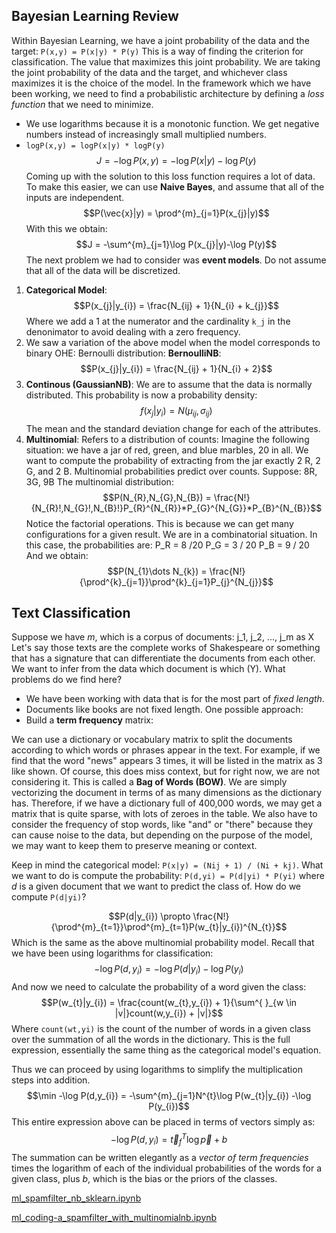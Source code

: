 ## Bayesian Learning Review 
Within Bayesian Learning, we have a joint probability of the data and the target:
`P(x,y) = P(x|y) * P(y)`
This is a way of finding the criterion for classification. The value that maximizes this joint probability. We are taking the joint probability of the data and the target, and whichever class maximizes it is the choice of the model. 
In the framework which we have been working, we need to find a probabilistic architecture by defining a *loss function* that we need to minimize. 
- We use logarithms because it is a monotonic function. We get negative numbers instead of increasingly small multiplied numbers. 
- `logP(x,y) = logP(x|y) * logP(y)`
$$J = -\log P(x,y) = -\log P(x|y)-\log P(y)$$
Coming up with the solution to this loss function requires a lot of data. To make this easier, we can use **Naive Bayes**, and assume that all of the inputs are independent. 
$$P(\vec{x}|y) = \prod^{m}_{j=1}P(x_{j}|y)$$
With this we obtain:
$$J = -\sum^{m}_{j=1}\log P(x_{j}|y)-\log P(y)$$
The next problem we had to consider was **event models**. Do not assume that all of the data will be discretized. 
1) **Categorical Model**: $$P(x_{j}|y_{i}) = \frac{N_{ij} + 1}{N_{i} + k_{j}}$$
   Where we add a 1 at the numerator and the cardinality `k_j` in the denonimator to avoid dealing with a zero frequency. 
2) We saw a variation of the above model when the model corresponds to binary OHE: Bernoulli distribution: **BernoulliNB**: $$P(x_{j}|y_{i}) = \frac{N_{ij} + 1}{N_{i} + 2}$$
3) **Continous (GaussianNB)**: We are to assume that the data is normally distributed. This probability is now a probability density: $$f(x_{j}|y_{i}) = N(\mu_{ij}, \sigma_{ij})$$
   The mean and the standard deviation change for each of the attributes. 
4) **Multinomial**: Refers to a distribution of counts: Imagine the following situation: we have a jar of red, green, and blue marbles, 20 in all. We want to compute the probability of extracting from the jar exactly 2 R, 2 G, and 2 B. Multinomial probabilities predict over counts. 
   Suppose: 8R, 3G, 9B
   The multinomial distribution: $$P(N_{R},N_{G},N_{B}) = \frac{N!}{N_{R}!,N_{G}!,N_{B}!}P_{R}^{N_{R}}*P_{G}^{N_{G}}*P_{B}^{N_{B}}$$
   Notice the factorial operations. This is because we can get many configurations for a given result. We are in a combinatorial situation. 
   In this case, the probabilities are:
   P_R = 8 /20
   P_G = 3 / 20
   P_B = 9 / 20
   And we obtain: $$P(N_{1}\dots N_{k}) = \frac{N!}{\prod^{k}_{j=1}}\prod^{k}_{j=1}P_{j}^{N_{j}}$$

## Text Classification 
Suppose we have *m*, which is a corpus of documents: j_1, j_2, ..., j_m as X
Let's say those texts are the complete works of Shakespeare or something that has a signature that can differentiate the documents from each other. 
We want to infer from the data which document is which (Y).
What problems do we find here?
- We have been working with data that is for the most part of *fixed length*. 
- Documents like books are not fixed length.
One possible approach: 
- Build a **term frequency** matrix:

We can use a dictionary or vocabulary matrix to split the documents according to which words or phrases appear in the text. For example, if we find that the word "news" appears 3 times, it will be listed in the matrix as 3 like shown. 
Of course, this does miss context, but for right now, we are not considering it. This is called a **Bag of Words (BOW)**. We are simply vectorizing the document in terms of as many dimensions as the dictionary has. Therefore, if we have a dictionary full of 400,000 words, we may get a matrix that is quite sparse, with lots of zeroes in the table. We also have to consider the frequency of stop words, like "and" or "there" because they can cause noise to the data, but depending on the purpose of the model, we may want to keep them to preserve meaning or context. 

Keep in mind the categorical model: `P(x|y) = (Nij + 1) / (Ni + kj)`.
What we want to do is compute the probability: `P(d,yi) = P(d|yi) * P(yi)`
where *d* is a given document that we want to predict the class of. How do we compute `P(d|yi)`?

$$P(d|y_{i}) \propto \frac{N!}{\prod^{m}_{t=1}}\prod^{m}_{t=1}P(w_{t}|y_{i})^{N_{t}}$$
Which is the same as the above multinomial probability model. 
Recall that we have been using logarithms for classification: 
$$-\log P(d, y_{i}) = -\log P(d|y_{i}) - \log P(y_{i})$$
And now we need to calculate the probability of a word given the class:
$$P(w_{t}|y_{i}) = \frac{count(w_{t},y_{i}) + 1}{\sum^{ }_{w \in |v|}count(w,y_{i}) + |v|}$$
Where `count(wt,yi)` is the count of the number of words in a given class over the summation of all the words in the dictionary. This is the full expression, essentially the same thing as the categorical model's equation. 

Thus we can proceed by using logarithms to simplify the multiplication steps into addition.
$$\min -\log P(d,y_{i}) = -\sum^{m}_{j=1}N^{t}\log P(w_{t}|y_{i}) -\log P(y_{i})$$
This entire expression above can be placed in terms of vectors simply as:
$$-\log P(d,y_{i}) = \vec{t}_{f}^{T}\log \vec{p} + b$$
The summation can be written elegantly as a *vector of term frequencies* times the logarithm of each of the individual probabilities of the words for a given class, plus *b*, which is the bias or the priors of the classes. 

[ml_spamfilter_nb_sklearn.ipynb](https://gist.github.com/eitellauria/efec9b85b7f9f69c25fe29134fef3d3b)

[ml_coding-a_spamfilter_with_multinomialnb.ipynb](https://gist.github.com/eitellauria/da08cea7a55dd6aa5774f6f7e752cc58)
